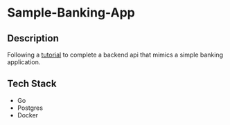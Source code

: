 # Sample-Banking-App

## Description
Following a [tutorial](https://dev.to/techschoolguru/design-db-schema-and-generate-sql-code-with-dbdiagram-io-4ko5) to complete a backend api that mimics a simple banking application.

## Tech Stack
- Go
- Postgres
- Docker